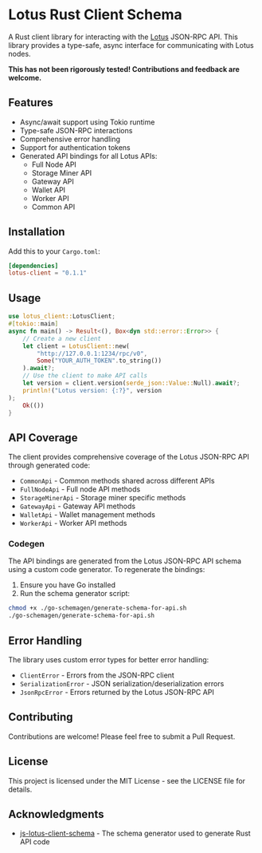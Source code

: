# Lotus Rust Client Schema

A Rust client library for interacting with the [Lotus](https://github.com/filecoin-project/lotus) JSON-RPC API. This library provides a type-safe, async interface for communicating with Lotus nodes.

**This has not been rigorously tested! Contributions and feedback are welcome.**

## Features

- Async/await support using Tokio runtime
- Type-safe JSON-RPC interactions
- Comprehensive error handling
- Support for authentication tokens
- Generated API bindings for all Lotus APIs:
  - Full Node API
  - Storage Miner API
  - Gateway API
  - Wallet API
  - Worker API
  - Common API

## Installation

Add this to your `Cargo.toml`:
```toml
[dependencies]
lotus-client = "0.1.1"
```

## Usage
```rust
use lotus_client::LotusClient;
#[tokio::main]
async fn main() -> Result<(), Box<dyn std::error::Error>> {
    // Create a new client
    let client = LotusClient::new(
        "http://127.0.0.1:1234/rpc/v0",
        Some("YOUR_AUTH_TOKEN".to_string())
    ).await?;
    // Use the client to make API calls
    let version = client.version(serde_json::Value::Null).await?;
    println!("Lotus version: {:?}", version
);
    Ok(())
}
```

## API Coverage

The client provides comprehensive coverage of the Lotus JSON-RPC API through generated code:

- `CommonApi` - Common methods shared across different APIs
- `FullNodeApi` - Full node API methods
- `StorageMinerApi` - Storage miner specific methods
- `GatewayApi` - Gateway API methods
- `WalletApi` - Wallet management methods
- `WorkerApi` - Worker API methods

### Codegen
The API bindings are generated from the Lotus JSON-RPC API schema using a custom code generator. To regenerate the bindings:

1. Ensure you have Go installed
2. Run the schema generator script:
```bash
chmod +x ./go-schemagen/generate-schema-for-api.sh
./go-schemagen/generate-schema-for-api.sh
```

## Error Handling

The library uses custom error types for better error handling:

- `ClientError` - Errors from the JSON-RPC client
- `SerializationError` - JSON serialization/deserialization errors
- `JsonRpcError` - Errors returned by the Lotus JSON-RPC API

## Contributing

Contributions are welcome! Please feel free to submit a Pull Request.

## License

This project is licensed under the MIT License - see the LICENSE file for details.

## Acknowledgments

- [js-lotus-client-schema](https://github.com/filecoin-shipyard/js-lotus-client-schema) - The schema generator used to generate Rust API code